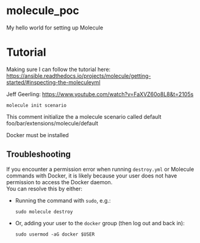# molecule_poc
My hello world for setting up Molecule

# Tutorial
Making sure I can follow the tutorial here:
https://ansible.readthedocs.io/projects/molecule/getting-started/#inspecting-the-moleculeyml


Jeff Geerling: https://www.youtube.com/watch?v=FaXVZ60o8L8&t=2105s

```
molecule init scenario
```
This comment initialize the a molecule scenario called default
foo/bar/extensions/molecule/default

Docker must be installed

## Troubleshooting

If you encounter a permission error when running `destroy.yml` or Molecule commands with Docker, it is likely because your user does not have permission to access the Docker daemon.  
You can resolve this by either:

- Running the command with `sudo`, e.g.:
  ```
  sudo molecule destroy
  ```
- Or, adding your user to the `docker` group (then log out and back in):
  ```
  sudo usermod -aG docker $USER
  ```